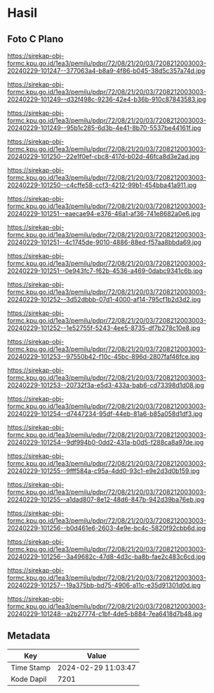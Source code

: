 # Hasil

## Foto C Plano

https://sirekap-obj-formc.kpu.go.id/1ea3/pemilu/pdpr/72/08/21/20/03/7208212003003-20240229-101247--377063a4-b8a9-4f86-b045-38d5c357a74d.jpg

https://sirekap-obj-formc.kpu.go.id/1ea3/pemilu/pdpr/72/08/21/20/03/7208212003003-20240229-101249--d32f498c-9236-42e4-b36b-910c87843583.jpg

https://sirekap-obj-formc.kpu.go.id/1ea3/pemilu/pdpr/72/08/21/20/03/7208212003003-20240229-101249--95b1c285-6d3b-4e41-8b70-5537be44161f.jpg

https://sirekap-obj-formc.kpu.go.id/1ea3/pemilu/pdpr/72/08/21/20/03/7208212003003-20240229-101250--22e1f0ef-cbc8-417d-b02d-46fca8d3e2ad.jpg

https://sirekap-obj-formc.kpu.go.id/1ea3/pemilu/pdpr/72/08/21/20/03/7208212003003-20240229-101250--c4cffe58-ccf3-4212-99b1-454bba41a911.jpg

https://sirekap-obj-formc.kpu.go.id/1ea3/pemilu/pdpr/72/08/21/20/03/7208212003003-20240229-101251--eaecae94-e376-46a1-af36-741e8682a0e6.jpg

https://sirekap-obj-formc.kpu.go.id/1ea3/pemilu/pdpr/72/08/21/20/03/7208212003003-20240229-101251--4c1745de-9010-4886-88ed-f57aa8bbda69.jpg

https://sirekap-obj-formc.kpu.go.id/1ea3/pemilu/pdpr/72/08/21/20/03/7208212003003-20240229-101251--0e943fc7-f62b-4536-a469-0dabc9341c6b.jpg

https://sirekap-obj-formc.kpu.go.id/1ea3/pemilu/pdpr/72/08/21/20/03/7208212003003-20240229-101252--3d52dbbb-07d1-4000-af14-795cf1b2d3d2.jpg

https://sirekap-obj-formc.kpu.go.id/1ea3/pemilu/pdpr/72/08/21/20/03/7208212003003-20240229-101252--1e52755f-5243-4ee5-8735-df7b278c10e8.jpg

https://sirekap-obj-formc.kpu.go.id/1ea3/pemilu/pdpr/72/08/21/20/03/7208212003003-20240229-101253--97550b42-f10c-45bc-896d-2807faf46fce.jpg

https://sirekap-obj-formc.kpu.go.id/1ea3/pemilu/pdpr/72/08/21/20/03/7208212003003-20240229-101253--20732f3a-e5d3-433a-bab6-cd73398d1d08.jpg

https://sirekap-obj-formc.kpu.go.id/1ea3/pemilu/pdpr/72/08/21/20/03/7208212003003-20240229-101254--d7447234-95df-44eb-81a6-b85a058d1df3.jpg

https://sirekap-obj-formc.kpu.go.id/1ea3/pemilu/pdpr/72/08/21/20/03/7208212003003-20240229-101254--9df994b0-0dd2-431a-b0d5-f288ca8a97de.jpg

https://sirekap-obj-formc.kpu.go.id/1ea3/pemilu/pdpr/72/08/21/20/03/7208212003003-20240229-101255--9fff584a-c95a-4dd0-93c1-e9e2d3d0b159.jpg

https://sirekap-obj-formc.kpu.go.id/1ea3/pemilu/pdpr/72/08/21/20/03/7208212003003-20240229-101255--a1dad807-8e12-48d6-847b-942d39ba76eb.jpg

https://sirekap-obj-formc.kpu.go.id/1ea3/pemilu/pdpr/72/08/21/20/03/7208212003003-20240229-101256--b0d461e6-2603-4e9e-bc4c-5820f92cbb6d.jpg

https://sirekap-obj-formc.kpu.go.id/1ea3/pemilu/pdpr/72/08/21/20/03/7208212003003-20240229-101256--3a49682c-47d8-4d3c-ba8b-fae2c483c6cd.jpg

https://sirekap-obj-formc.kpu.go.id/1ea3/pemilu/pdpr/72/08/21/20/03/7208212003003-20240229-101257--19a375bb-bd75-4906-a11c-e35d91301d0d.jpg

https://sirekap-obj-formc.kpu.go.id/1ea3/pemilu/pdpr/72/08/21/20/03/7208212003003-20240229-101248--a2b27774-c1bf-4de5-b884-7ea6418d7b48.jpg


## Metadata

| Key        | Value               |
| ---------- | ------------------- |
| Time Stamp | 2024-02-29 11:03:47 |
| Kode Dapil | 7201                |



